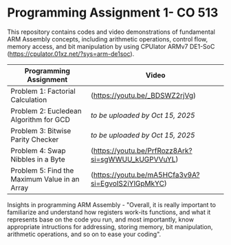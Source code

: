 # Programming Assignment 1- CO 513
This repository contains codes and video demonstrations of fundamental ARM Assembly concepts, including arithmetic operations, control flow, memory access, and bit manipulation by using CPUlator ARMv7 DE1-SoC (https://cpulator.01xz.net/?sys=arm-de1soc).


| Programming Assignment | Video |
|------------------------|-------|
| Problem 1: Factorial Calculation | (https://youtu.be/_BDSWZ2rjVg) |
| Problem 2: Eucledean Algorithm for GCD | *to be uploaded by Oct 15, 2025* |
| Problem 3: Bitwise Parity Checker | *to be uploaded by Oct 15, 2025* |
| Problem 4: Swap Nibbles in a Byte | (https://youtu.be/PrfRozz8Ark?si=sgWWUU_kUGPVVuYL)|
| Problem 5: Find the Maximum Value in an Array | (https://youtu.be/mA5HCfa3v9A?si=EgvoIS2iYlGpMkYC)|


Insights in programming ARM Assembly -
"Overall, it is really important to familiarize and understand how registers work-its functions, and what it represents base on the code you run, and most importantly, know appropriate intructions for addressing, storing memory, bit manipulation, arithmetic operations, and so on to ease your coding".
